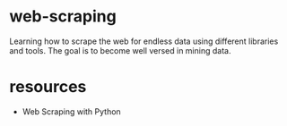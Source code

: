 # web-scraping
Learning how to scrape the web for endless data using different libraries and tools. The goal is to become well versed in mining data.

# resources

- Web Scraping with Python
